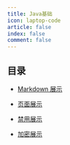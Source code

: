 ```yaml
---
title: Java基础
icon: laptop-code
article: false
index: false
comment: false
---
```


## 目录

- [Markdown 展示](markdown.md)

- [页面展示](page.md)

- [禁用展示](disable.md)

- [加密展示](encrypt.md)
